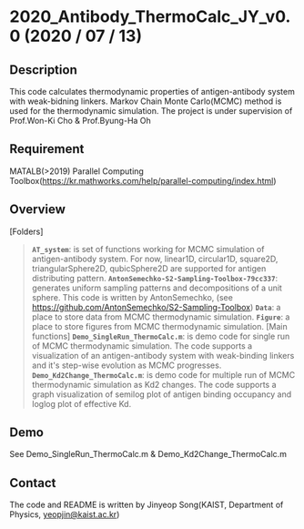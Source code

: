 # 2020_Antibody_ThermoCalc_JY_v0.0 (2020 / 07 / 13)
 
## Description
This code calculates thermodynamic properties of antigen-antibody system with weak-bidning linkers. Markov Chain Monte Carlo(MCMC) method is used for the thermodynamic simulation. The project is under supervision of Prof.Won-Ki Cho & Prof.Byung-Ha Oh

## Requirement
MATALB(>2019)
Parallel Computing Toolbox(https://kr.mathworks.com/help/parallel-computing/index.html)

## Overview
[Folders]
>**`AT_system`**: is set of functions working for MCMC simulation of antigen-antibody system. For now, linear1D, circular1D, square2D, triangularSphere2D, qubicSphere2D are supported for antigen distributing pattern.
>**`AntonSemechko-S2-Sampling-Toolbox-79cc337`**: generates uniform sampling patterns and decompositions of a unit sphere. This code is written by AntonSemechko, (see https://github.com/AntonSemechko/S2-Sampling-Toolbox)
>**`Data`**: a place to store data from MCMC thermodynamic simulation.
>**`Figure`**: a place to store figures from MCMC thermodynamic simulation.
[Main functions]
>**`Demo_SingleRun_ThermoCalc.m`**: is demo code for single run of MCMC thermodynamic simulation. The code supports a visualization of an antigen-antibody system with weak-binding linkers and it's step-wise evolution as MCMC progresses.
>**`Demo_Kd2Change_ThermoCalc.m`**: is demo code for multiple run of MCMC thermodynamic simulation as Kd2 changes. The code supports a graph visualization of semilog plot of antigen binding occupancy and loglog plot of effective Kd.

## Demo
See Demo_SingleRun_ThermoCalc.m & Demo_Kd2Change_ThermoCalc.m

## Contact
The code and README is written by Jinyeop Song(KAIST, Department of Physics, yeopjin@kaist.ac.kr)
